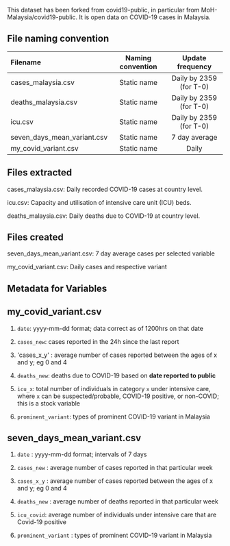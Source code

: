 This dataset has been forked from covid19-public, in particular from  MoH-Malaysia/covid19-public. 
It is open data on COVID-19 cases in Malaysia.

## File naming convention

| Filename | Naming convention | Update frequency |
| :--- | :---: | :---: |
| cases_malaysia.csv | Static name | Daily by 2359 (for T-0) |
| deaths_malaysia.csv | Static name | Daily by 2359 (for T-0) |
| icu.csv | Static name |  Daily by 2359 (for T-0) |
| seven_days_mean_variant.csv | Static name | 7 day average |
| my_covid_variant.csv | Static name | Daily 

## Files extracted 
cases_malaysia.csv: Daily recorded COVID-19 cases at country level.

icu.csv: Capacity and utilisation of intensive care unit (ICU) beds.

deaths_malaysia.csv: Daily deaths due to COVID-19 at country level.

## Files created
seven_days_mean_variant.csv: 7 day average cases per selected variable

my_covid_variant.csv: Daily cases and respective variant

## Metadata for Variables
## my_covid_variant.csv
1) `date`: yyyy-mm-dd format; data correct as of 1200hrs on that date

2) `cases_new`: cases reported in the 24h since the last report

3) 'cases_x_y' : average number of cases reported between the ages of x and y; eg 0 and 4

4)  `deaths_new`: deaths due to COVID-19 based on **date reported to public**

5)  `icu_x`: total number of individuals in category `x` under intensive care, where `x` can be  suspected/probable, COVID-19 positive, or non-COVID; this is a stock variable

6)  `prominent_variant`: types of prominent COVID-19 variant in Malaysia
## seven_days_mean_variant.csv

1) `date` : yyyy-mm-dd format; intervals of 7 days
   
2) `cases_new` : average number of cases reported in that particular week
   
3) `cases_x_y` : average number of cases reported between the ages of x and y; eg 0 and 4
   
4) `deaths_new` : average number of deaths reported in that particular week
   
5) `icu_covid`: average number of individuals under intensive care that are Covid-19 positive

6) `prominent_variant` :  types of prominent COVID-19 variant in Malaysia

